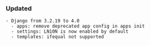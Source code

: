 ### Updated

    - Django from 3.2.19 to 4.0 
      - apps: remove deprecated app config in apps init 
      - settings: LN10N is now enabled by default
      - templates: ifequal not supported 

